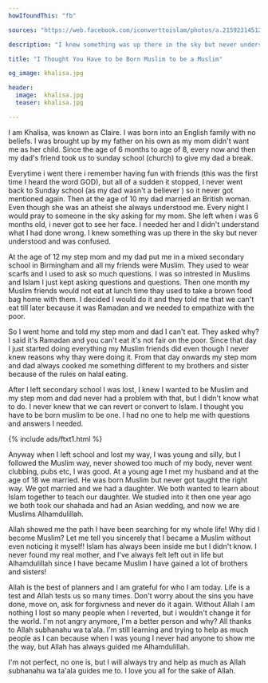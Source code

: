 ```yaml
---
howIfoundThis: "fb"

sources: "https://web.facebook.com/iconverttoislam/photos/a.215923145123320.50183.137173459664956/1344057128976577/?type=3"

description: "I knew something was up there in the sky but never understood and was confused"

title: "I Thought You Have to be Born Muslim to be a Muslim"

og_image: khalisa.jpg

header:
  image:  khalisa.jpg
  teaser: khalisa.jpg

---
```


I am Khalisa, was known as Claire. I was born into an English family with no beliefs. I was brought up by my father on his own as my mom didn't want me as her child. Since the age of 6 months to age of 8, every now and then my dad's friend took us to sunday school (church) to give my dad a break. 

Everytime i went there i remember having fun with friends (this was the first time I heard the word GOD), but all of a sudden it stopped, I never went back to Sunday school (as my dad wasn't a believer ) so it never got mentioned again. Then at the age of 10 my dad married an British woman. Even though she was an atheist she always understood me. Every night I would pray to someone in the sky asking for my mom. She left when i was 6 months old, i never got to see her face. I needed her and I didn't understand what I had done wrong. I knew something was up there in the sky but never understood and was confused.

At the age of 12 my step mom and my dad put me in a mixed secondary school in Birmingham and all my friends were Muslim. They used to wear scarfs and I used to ask so much questions. I was so intrested in Muslims and Islam I just kept asking questions and questions. Then one month my Muslim friends would not eat at lunch time thay used to take a brown food bag home with them. I decided I would do it and they told me that we can't eat till later because it was Ramadan and we needed to empathize with the poor. 

So I went home and told my step mom and dad I can't eat. They asked why? I said it's Ramadan and you can't eat it's not fair on the poor. Since that day I just started doing everything my Muslim friends did even though I never knew reasons why thay were doing it. From that day onwards my step mom and dad always cooked me something different to my brothers and sister because of the rules on halal eating. 

After I left secondary school I was lost, I knew I wanted to be Muslim and my step mom and dad never had a problem with that, but I didn't know what to do. I never knew that we can revert or convert to Islam. I thought you have to be born muslim to be one. I had no one to help me with questions and answers I needed. 

{% include ads/ftxt1.html %}

Anyway when I left school and lost my way, I was young and silly, but I followed the Muslim way, never showed too much of my body, never went clubbing, pubs etc, I was good. At a young age I met my husband and at the age of 18 we married. He was born Muslim but never got taught the right way. We got married and we had a daughter. We both wanted to learn about Islam together to teach our daughter. We studied into it then one year ago we both took our shahada and had an Asian wedding, and now we are Muslims Alhamdulillah.

Allah showed me the path I have been searching for my whole life! Why did I become Muslim? Let me tell you sincerely that I became a Muslim without even noticing it myself! Islam has always been inside me but I didn't know. I never found my real mother, and I've always felt left out in life but Alhamdulillah since I have became Muslim I have gained a lot of brothers and sisters!

Allah is the best of planners and I am grateful for who I am today. Life is a test and Allah tests us so many times. Don't worry about the sins you have done, move on, ask for forgivness and never do it again. Without Allah I am nothing I lost so many people when I reverted, but i wouldn't change it for the world. I'm not angry anymore, I'm a better person and why? All thanks to Allah subhanahu wa ta'ala. I'm still learning and trying to help as much people as I can because when I was young I never had anyone to show me the way, but Allah has always guided me Alhamdulillah. 

I'm not perfect, no one is, but I will always try and help as much as Allah subhanahu wa ta'ala guides me to. I love you all for the sake of Allah.